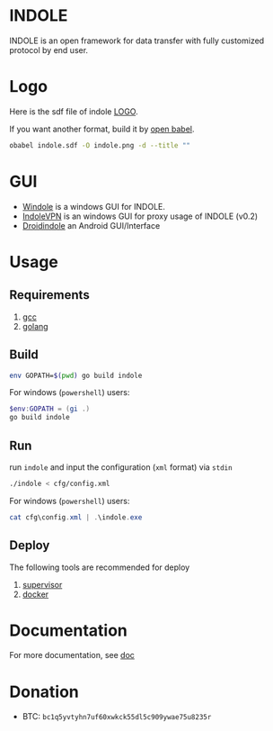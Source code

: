 # INDOLE

INDOLE is an open framework for data transfer with fully customized protocol by end user.

# Logo

Here is the sdf file of indole [LOGO](indole.sdf).

If you want another format, build it by [open babel](http://openbabel.org).

```sh
obabel indole.sdf -O indole.png -d --title ""
```

# GUI

- [Windole](src/windole) is a windows GUI for INDOLE.
- [IndoleVPN](https://github.com/Tommo-L/IndoleVPN) is an windows GUI for proxy usage of INDOLE (v0.2) 
- [Droidindole](https://github.com/AaronGarbut/Droidindole) an Android GUI/Interface

# Usage

## Requirements

1. [gcc](https://gcc.gnu.org/)
2. [golang](https://golang.org/)

## Build

```sh
env GOPATH=$(pwd) go build indole
```

For windows (`powershell`) users:

```powershell
$env:GOPATH = (gi .)
go build indole
```

## Run

run `indole` and input the configuration (`xml` format) via `stdin`

```sh
./indole < cfg/config.xml
```

For windows (`powershell`) users:

```powershell
cat cfg\config.xml | .\indole.exe
```

## Deploy

The following tools are recommended for deploy

1. [supervisor](http://supervisord.org/)
2. [docker](https://www.docker.com/)

# Documentation

For more documentation, see [doc](doc)

# Donation

- BTC: `bc1q5yvtyhn7uf60xwkck55dl5c909ywae75u8235r`
